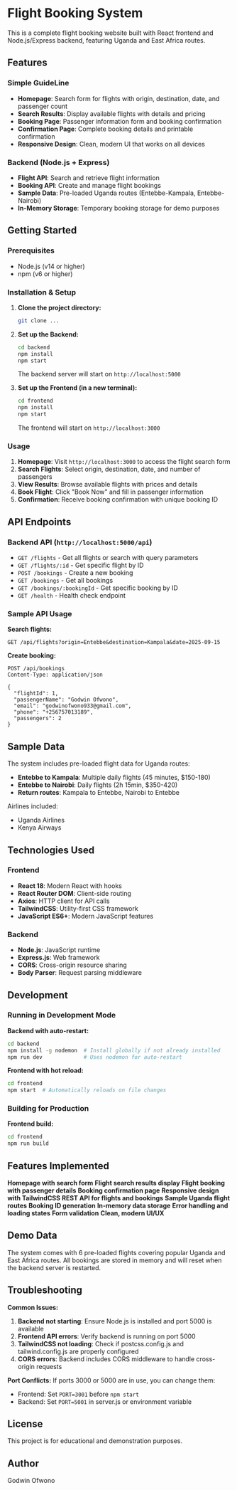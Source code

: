 # Flight Booking System

This is a complete flight booking website built with React frontend and Node.js/Express backend, featuring Uganda and East Africa routes.

## Features

### Simple GuideLine
- **Homepage**: Search form for flights with origin, destination, date, and passenger count
- **Search Results**: Display available flights with details and pricing
- **Booking Page**: Passenger information form and booking confirmation
- **Confirmation Page**: Complete booking details and printable confirmation
- **Responsive Design**: Clean, modern UI that works on all devices

### Backend (Node.js + Express)
- **Flight API**: Search and retrieve flight information
- **Booking API**: Create and manage flight bookings
- **Sample Data**: Pre-loaded Uganda routes (Entebbe-Kampala, Entebbe-Nairobi)
- **In-Memory Storage**: Temporary booking storage for demo purposes
## Getting Started

### Prerequisites
- Node.js (v14 or higher)
- npm (v6 or higher)

### Installation & Setup

1. **Clone  the project directory:**
   ```bash
   git clone ...
   ```

2. **Set up the Backend:**
   ```bash
   cd backend
   npm install
   npm start
   ```
   
   The backend server will start on `http://localhost:5000`

3. **Set up the Frontend (in a new terminal):**
   ```bash
   cd frontend
   npm install
   npm start
   ```
   
   The frontend will start on `http://localhost:3000`

### Usage

1. **Homepage**: Visit `http://localhost:3000` to access the flight search form
2. **Search Flights**: Select origin, destination, date, and number of passengers
3. **View Results**: Browse available flights with prices and details
4. **Book Flight**: Click "Book Now" and fill in passenger information
5. **Confirmation**: Receive booking confirmation with unique booking ID

## API Endpoints

### Backend API (`http://localhost:5000/api`)

- `GET /flights` - Get all flights or search with query parameters
- `GET /flights/:id` - Get specific flight by ID
- `POST /bookings` - Create a new booking
- `GET /bookings` - Get all bookings
- `GET /bookings/:bookingId` - Get specific booking by ID
- `GET /health` - Health check endpoint

### Sample API Usage

**Search flights:**
```
GET /api/flights?origin=Entebbe&destination=Kampala&date=2025-09-15
```

**Create booking:**
```
POST /api/bookings
Content-Type: application/json

{
  "flightId": 1,
  "passengerName": "Godwin Ofwono",
  "email": "godwinofwono933@gmail.com",
  "phone": "+256757013189",
  "passengers": 2
}
```

## Sample Data

The system includes pre-loaded flight data for Uganda routes:

- **Entebbe to Kampala**: Multiple daily flights (45 minutes, $150-180)
- **Entebbe to Nairobi**: Daily flights (2h 15min, $350-420)
- **Return routes**: Kampala to Entebbe, Nairobi to Entebbe

Airlines included:
- Uganda Airlines
- Kenya Airways

## Technologies Used

### Frontend
- **React 18**: Modern React with hooks
- **React Router DOM**: Client-side routing
- **Axios**: HTTP client for API calls
- **TailwindCSS**: Utility-first CSS framework
- **JavaScript ES6+**: Modern JavaScript features

### Backend
- **Node.js**: JavaScript runtime
- **Express.js**: Web framework
- **CORS**: Cross-origin resource sharing
- **Body Parser**: Request parsing middleware

## Development

### Running in Development Mode

**Backend with auto-restart:**
```bash
cd backend
npm install -g nodemon  # Install globally if not already installed
npm run dev             # Uses nodemon for auto-restart
```

**Frontend with hot reload:**
```bash
cd frontend
npm start  # Automatically reloads on file changes
```

### Building for Production

**Frontend build:**
```bash
cd frontend
npm run build
```

## Features Implemented

**Homepage with search form**
**Flight search results display**
**Flight booking with passenger details**
**Booking confirmation page**
**Responsive design with TailwindCSS**
**REST API for flights and bookings**
**Sample Uganda flight routes**
**Booking ID generation**
**In-memory data storage**
**Error handling and loading states**
**Form validation**
**Clean, modern UI/UX**

## Demo Data

The system comes with 6 pre-loaded flights covering popular Uganda and East Africa routes. All bookings are stored in memory and will reset when the backend server is restarted.

## Troubleshooting

**Common Issues:**

1. **Backend not starting**: Ensure Node.js is installed and port 5000 is available
2. **Frontend API errors**: Verify backend is running on port 5000
3. **TailwindCSS not loading**: Check if postcss.config.js and tailwind.config.js are properly configured
4. **CORS errors**: Backend includes CORS middleware to handle cross-origin requests

**Port Conflicts:**
If ports 3000 or 5000 are in use, you can change them:
- Frontend: Set `PORT=3001` before `npm start`
- Backend: Set `PORT=5001` in server.js or environment variable

## License

This project is for educational and demonstration purposes.

## Author
Godwin Ofwono
